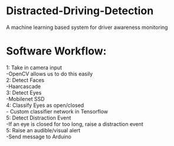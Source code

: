 # Distracted-Driving-Detection
A machine learning based system for driver awareness monitoring

# Software Workflow:
1: Take in camera input  
    -OpenCV allows us to do this easily  
2: Detect Faces  
    -Haarcascade  
3: Detect Eyes  
    -Mobilenet SSD  
4: Classify Eyes as open/closed  
    - Custom classifier network in Tensorflow  
5: Detect Distraction Event  
    -If an eye is closed for too long, raise a distraction event  
5: Raise an audible/visual alert  
    -Send message to Arduino
